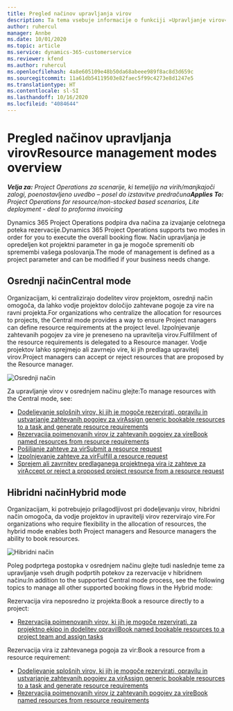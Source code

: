 ```yaml
---
title: Pregled načinov upravljanja virov
description: Ta tema vsebuje informacije o funkciji »Upravljanje virov« v storitvi Dynamics 365 Project Operations.
author: ruhercul
manager: Annbe
ms.date: 10/01/2020
ms.topic: article
ms.service: dynamics-365-customerservice
ms.reviewer: kfend
ms.author: ruhercul
ms.openlocfilehash: 4a8e605109e48b50da68abeee989f8ac8d3d659c
ms.sourcegitcommit: 11a61db54119503e82faec5f99c4273e8d1247e5
ms.translationtype: HT
ms.contentlocale: sl-SI
ms.lasthandoff: 10/16/2020
ms.locfileid: "4084644"
---
```

# <a name="resource-management-modes-overview"></a><span data-ttu-id="9e281-103">Pregled načinov upravljanja virov</span><span class="sxs-lookup"><span data-stu-id="9e281-103">Resource management modes overview</span></span>

<span data-ttu-id="9e281-104">_**Velja za:** Project Operations za scenarije, ki temeljijo na virih/manjkajoči zalogi, poenostavljeno uvedbo – posel do izstavitve predračuna_</span><span class="sxs-lookup"><span data-stu-id="9e281-104">_**Applies To:** Project Operations for resource/non-stocked based scenarios, Lite deployment - deal to proforma invoicing_</span></span>


<span data-ttu-id="9e281-105">Dynamics 365 Project Operations podpira dva načina za izvajanje celotnega poteka rezervacije.</span><span class="sxs-lookup"><span data-stu-id="9e281-105">Dynamics 365 Project Operations supports two modes in order for you to execute the overall booking flow.</span></span> <span data-ttu-id="9e281-106">Način upravljanja je opredeljen kot projektni parameter in ga je mogoče spremeniti ob spremembi vašega poslovanja.</span><span class="sxs-lookup"><span data-stu-id="9e281-106">The mode of management is defined as a project parameter and can be modified if your business needs change.</span></span>    

## <a name="central-mode"></a><span data-ttu-id="9e281-107">Osrednji način</span><span class="sxs-lookup"><span data-stu-id="9e281-107">Central mode</span></span>
<span data-ttu-id="9e281-108">Organizacijam, ki centralizirajo dodelitev virov projektom, osrednji način omogoča, da lahko vodje projektov določijo zahtevane pogoje za vire na ravni projekta.</span><span class="sxs-lookup"><span data-stu-id="9e281-108">For organizations who centralize the allocation for resources to projects, the Central mode provides a way to ensure Project managers can define resource requirements at the project level.</span></span> <span data-ttu-id="9e281-109">Izpolnjevanje zahtevanih pogojev za vire je preneseno na upravitelja virov.</span><span class="sxs-lookup"><span data-stu-id="9e281-109">Fulfillment of the resource requirements is delegated to a Resource manager.</span></span> <span data-ttu-id="9e281-110">Vodje projektov lahko sprejmejo ali zavrnejo vire, ki jih predlaga upravitelj virov.</span><span class="sxs-lookup"><span data-stu-id="9e281-110">Project managers can accept or reject resources that are proposed by the Resource manager.</span></span>

![Osrednji način](./media/resource-management-central.png)

<span data-ttu-id="9e281-112">Za upravljanje virov v osrednjem načinu glejte:</span><span class="sxs-lookup"><span data-stu-id="9e281-112">To manage resources with the Central mode, see:</span></span>

- [<span data-ttu-id="9e281-113">Dodeljevanje splošnih virov, ki jih je mogoče rezervirati, opravilu in ustvarjanje zahtevanih pogojev za vir</span><span class="sxs-lookup"><span data-stu-id="9e281-113">Assign generic bookable resources to a task and generate resource requirements</span></span>](https://docs.microsoft.com/dynamics365/project-service/assign-generic-bookable-resource)
- [<span data-ttu-id="9e281-114">Rezervacija poimenovanih virov iz zahtevanih pogojev za vire</span><span class="sxs-lookup"><span data-stu-id="9e281-114">Book named resources from resource requirements</span></span>](https://docs.microsoft.com/dynamics365/project-service/book-named-resource)
- [<span data-ttu-id="9e281-115">Pošiljanje zahteve za vir</span><span class="sxs-lookup"><span data-stu-id="9e281-115">Submit a resource request</span></span>](https://docs.microsoft.com/dynamics365/project-service/submit-resource-request)
- [<span data-ttu-id="9e281-116">Izpolnjevanje zahteve za vir</span><span class="sxs-lookup"><span data-stu-id="9e281-116">Fulfill a resource request</span></span>](https://docs.microsoft.com/dynamics365/project-service/resource-management-fulfill-requests)
- [<span data-ttu-id="9e281-117">Sprejem ali zavrnitev predlaganega projektnega vira iz zahteve za vir</span><span class="sxs-lookup"><span data-stu-id="9e281-117">Accept or reject a proposed project resource from a resource request</span></span>](https://docs.microsoft.com/dynamics365/project-service/accept-reject-proposed-resource)

## <a name="hybrid-mode"></a><span data-ttu-id="9e281-118">Hibridni način</span><span class="sxs-lookup"><span data-stu-id="9e281-118">Hybrid mode</span></span>
<span data-ttu-id="9e281-119">Organizacijam, ki potrebujejo prilagodljivost pri dodeljevanju virov, hibridni način omogoča, da vodje projektov in upravitelji virov rezervirajo vire.</span><span class="sxs-lookup"><span data-stu-id="9e281-119">For organizations who require flexibility in the allocation of resources, the hybrid mode enables both Project managers and Resource managers the ability to book resources.</span></span>

![Hibridni način](./media/resource-management-hybrid.png)

<span data-ttu-id="9e281-121">Poleg podprtega postopka v osrednjem načinu glejte tudi naslednje teme za upravljanje vseh drugih podprtih potekov za rezervacije v hibridnem načinu:</span><span class="sxs-lookup"><span data-stu-id="9e281-121">In addition to the supported Central mode process, see the following topics to manage all other supported booking flows in the Hybrid mode:</span></span>

<span data-ttu-id="9e281-122">Rezervacija vira neposredno iz projekta:</span><span class="sxs-lookup"><span data-stu-id="9e281-122">Book a resource directly to a project:</span></span>
- [<span data-ttu-id="9e281-123">Rezervacija poimenovanih virov, ki jih je mogoče rezervirati, za projektno ekipo in dodelitev opravil</span><span class="sxs-lookup"><span data-stu-id="9e281-123">Book named bookable resources to a project team and assign tasks</span></span>](https://docs.microsoft.com/dynamics365/project-service/assign-named-bookable-resource)

<span data-ttu-id="9e281-124">Rezervacija vira iz zahtevanega pogoja za vir:</span><span class="sxs-lookup"><span data-stu-id="9e281-124">Book a resource from a resource requirement:</span></span>
- [<span data-ttu-id="9e281-125">Dodeljevanje splošnih virov, ki jih je mogoče rezervirati, opravilu in ustvarjanje zahtevanih pogojev za vir</span><span class="sxs-lookup"><span data-stu-id="9e281-125">Assign generic bookable resources to a task and generate resource requirements</span></span>](https://docs.microsoft.com/dynamics365/project-service/assign-generic-bookable-resource)
- [<span data-ttu-id="9e281-126">Rezervacija poimenovanih virov iz zahtevanih pogojev za vire</span><span class="sxs-lookup"><span data-stu-id="9e281-126">Book named resources from resource requirements</span></span>](https://docs.microsoft.com/dynamics365/project-service/book-named-resource)
